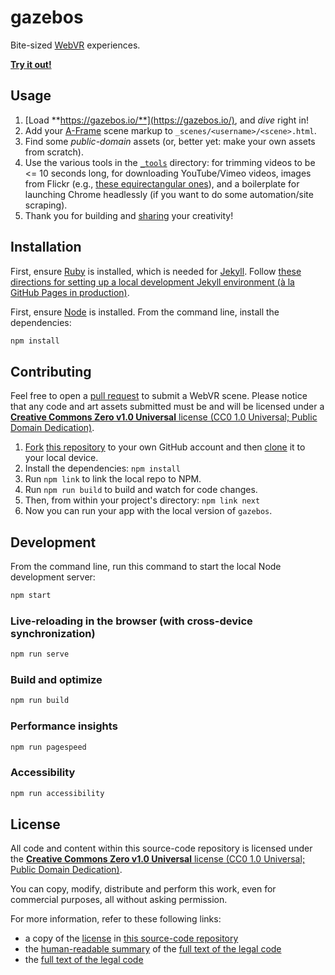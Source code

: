 # gazebos

Bite-sized [WebVR](https://webvr.rocks/) experiences.

**[Try it out!](https://gazebos.io/)**


## Usage

1. [Load **https://gazebos.io/**](https://gazebos.io/), and _dive_ right in!
2. Add your [A-Frame](https://aframe.io/docs/) scene markup to `_scenes/<username>/<scene>.html`.
3. Find some _public-domain_ assets (or, better yet: make your own assets from scratch).
4. Use the various tools in the [`_tools`](_tools) directory: for trimming videos to be <= 10 seconds long, for downloading YouTube/Vimeo videos, images from Flickr (e.g., [these equirectangular ones](https://www.flickr.com/groups/equirectangular/)), and a boilerplate for launching Chrome headlessly (if you want to do some automation/site scraping).
5. Thank you for building and [sharing](#contributing) your creativity!


## Installation

First, ensure [Ruby](https://www.ruby-lang.org/en/documentation/installation/) is installed, which is needed for [Jekyll](https://jekyllrb.com). Follow [these directions for setting up a local development Jekyll environment (à la GitHub Pages in production)](https://help.github.com/articles/setting-up-your-github-pages-site-locally-with-jekyll/).

First, ensure [Node](https://nodejs.org/download/) is installed. From the command line, install the dependencies:

```sh
npm install
```


## Contributing

Feel free to open a [pull request](https://github.com/gazebos/gazebos/pulls) to submit a WebVR scene. Please notice that any code and art assets submitted must be and will be licensed under a [**Creative Commons Zero v1.0 Universal** license (CC0 1.0 Universal; Public Domain Dedication)](LICENSE.md).

1. [Fork](https://help.github.com/articles/fork-a-repo/) [this repository](https://github.com/gazebos/gazebos/fork) to your own GitHub account and then [clone](https://help.github.com/articles/cloning-a-repository/) it to your local device.
2. Install the dependencies: `npm install`
3. Run `npm link` to link the local repo to NPM.
4. Run `npm run build` to build and watch for code changes.
5. Then, from within your project's directory: `npm link next`
6. Now you can run your app with the local version of `gazebos`.


## Development

From the command line, run this command to start the local Node development server:

```sh
npm start
```

### Live-reloading in the browser (with cross-device synchronization)

```sh
npm run serve
```

### Build and optimize

```sh
npm run build
```

### Performance insights

```sh
npm run pagespeed
```

### Accessibility

```sh
npm run accessibility
```



## License

All code and content within this source-code repository is licensed under the [**Creative Commons Zero v1.0 Universal** license (CC0 1.0 Universal; Public Domain Dedication)](LICENSE.md).

You can copy, modify, distribute and perform this work, even for commercial purposes, all without asking permission.

For more information, refer to these following links:

* a copy of the [license](LICENSE.md) in [this source-code repository](https://github.com/gazebos/gazebos)
* the [human-readable summary](https://creativecommons.org/publicdomain/zero/1.0/) of the [full text of the legal code](https://creativecommons.org/publicdomain/zero/1.0/legalcode)
* the [full text of the legal code](https://creativecommons.org/publicdomain/zero/1.0/legalcode)
